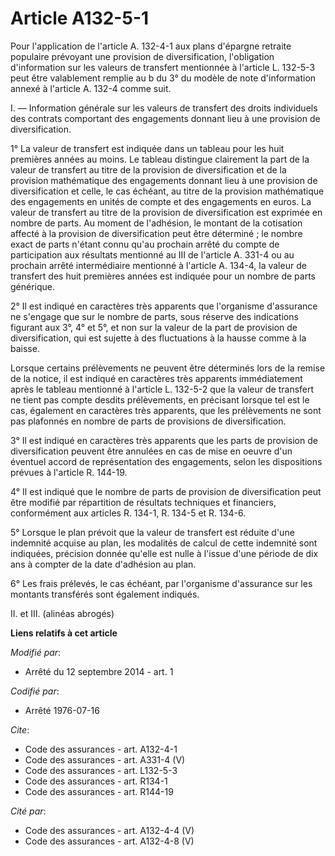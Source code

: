 # Article A132-5-1

Pour l'application de l'article A. 132-4-1 aux plans d'épargne retraite populaire prévoyant une provision de diversification,
l'obligation d'information sur les valeurs de transfert mentionnée à l'article L. 132-5-3 peut être valablement remplie au b
du 3° du modèle de note d'information annexé à l'article A. 132-4 comme suit. 

I. ― Information générale sur les valeurs de transfert des droits individuels des contrats comportant des engagements donnant
lieu à une provision de diversification. 

1° La valeur de transfert est indiquée dans un tableau pour les huit premières années au moins. Le tableau distingue
clairement la part de la valeur de transfert au titre de la provision de diversification et de la provision mathématique des
engagements donnant lieu à une provision de diversification et celle, le cas échéant, au titre de la provision mathématique
des engagements en unités de compte et des engagements en euros. La valeur de transfert au titre de la provision de
diversification est exprimée en nombre de parts. Au moment de l'adhésion, le montant de la cotisation affecté à la provision
de diversification peut être déterminé ; le nombre exact de parts n'étant connu qu'au prochain arrêté du compte de
participation aux résultats mentionné au III de l'article A. 331-4 ou au prochain arrêté intermédiaire mentionné à l'article
A. 134-4, la valeur de transfert des huit premières années est indiquée pour un nombre de parts générique. 

2° Il est indiqué en caractères très apparents que l'organisme d'assurance ne s'engage que sur le nombre de parts, sous
réserve des indications figurant aux 3°, 4° et 5°, et non sur la valeur de la part de provision de diversification, qui est
sujette à des fluctuations à la hausse comme à la baisse. 

Lorsque certains prélèvements ne peuvent être déterminés lors de la remise de la notice, il est indiqué en caractères très
apparents immédiatement après le tableau mentionné à l'article L. 132-5-2 que la valeur de transfert ne tient pas compte
desdits prélèvements, en précisant lorsque tel est le cas, également en caractères très apparents, que les prélèvements ne
sont pas plafonnés en nombre de parts de provisions de diversification. 

3° Il est indiqué en caractères très apparents que les parts de provision de diversification peuvent être annulées en cas de
mise en oeuvre d'un éventuel accord de représentation des engagements, selon les dispositions prévues à l'article R. 144-19.

4° Il est indiqué que le nombre de parts de provision de diversification peut être modifié par répartition de résultats
techniques et financiers, conformément aux articles R. 134-1, R. 134-5 et R. 134-6.

5° Lorsque le plan prévoit que la valeur de transfert est réduite d'une indemnité acquise au plan, les modalités de calcul de
cette indemnité sont indiquées, précision donnée qu'elle est nulle à l'issue d'une période de dix ans à compter de la date
d'adhésion au plan. 

6° Les frais prélevés, le cas échéant, par l'organisme d'assurance sur les montants transférés sont également indiqués. 

II. et III. (alinéas abrogés)

**Liens relatifs à cet article**

_Modifié par_:

  - Arrêté du 12 septembre 2014 - art. 1

_Codifié par_:

  - Arrêté 1976-07-16

_Cite_:

  - Code des assurances - art. A132-4-1
  - Code des assurances - art. A331-4 (V)
  - Code des assurances - art. L132-5-3
  - Code des assurances - art. R134-1
  - Code des assurances - art. R144-19

_Cité par_:

  - Code des assurances - art. A132-4-4 (V)
  - Code des assurances - art. A132-4-8 (V)
